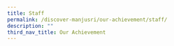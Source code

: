 ```yaml
---
title: Staff
permalink: /discover-manjusri/our-achievement/staff/
description: ""
third_nav_title: Our Achievement
---
```

